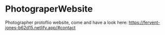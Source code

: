 # PhotograperWebsite
Photographer protoflio website, come and have a look here:
https://fervent-jones-b62d15.netlify.app/#contact
